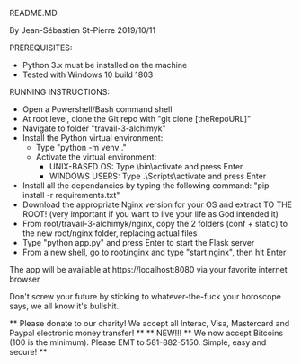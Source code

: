 ﻿README.MD

By Jean-Sébastien St-Pierre
2019/10/11

PREREQUISITES:

- Python 3.x must be installed on the machine
- Tested with Windows 10 build 1803

RUNNING INSTRUCTIONS:

- Open a Powershell/Bash command shell
- At root level, clone the Git repo with "git clone [theRepoURL]"
- Navigate to folder "travail-3-alchimyk"
- Install the Python virtual environment:
	- Type "python -m venv ."
	- Activate the virtual environment:
		- UNIX-BASED OS: Type \bin\activate and press Enter
		- WINDOWS USERS: Type .\Scripts\activate and press Enter
- Install all the dependancies by typing the following command: "pip install -r requirements.txt"
- Download the appropriate Nginx version for your OS and extract TO THE ROOT! (very important if you want to live your life as God 	intended it)
- From root/travail-3-alchimyk/nginx, copy the 2 folders (conf + static) to the new root/nginx folder, replacing actual files
- Type "python app.py" and press Enter to start the Flask server
- From a new shell, go to root/nginx and type "start nginx", then hit Enter

The app will be available at https://localhost:8080 via your favorite internet browser

Don't screw your future by sticking to whatever-the-fuck your horoscope says, we all know it's bullshit.

** Please donate to our charity!  We accept all Interac, Visa, Mastercard and Paypal electronic money transfer! **
** NEW!!! ** We now accept Bitcoins (100 is the minimum).  Please EMT to 581-882-5150.  Simple, easy and secure! **


	
